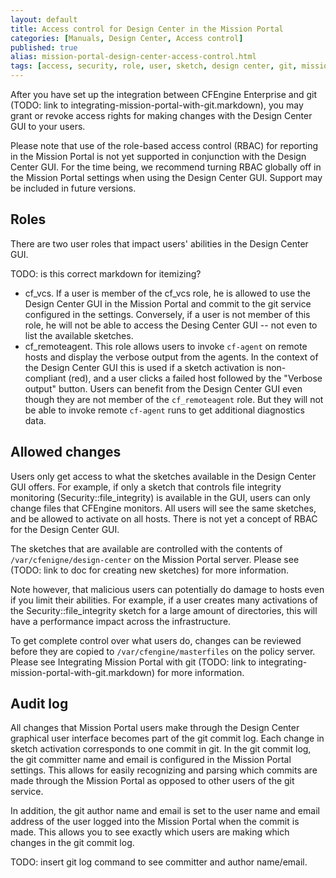 ```yaml
---
layout: default
title: Access control for Design Center in the Mission Portal
categories: [Manuals, Design Center, Access control]
published: true
alias: mission-portal-design-center-access-control.html
tags: [access, security, role, user, sketch, design center, git, mission portal, enterprise, version control]
---
```


After you have set up the integration between CFEngine Enterprise and git
(TODO: link to integrating-mission-portal-with-git.markdown), you may grant or revoke
access rights for making changes with the Design Center GUI to your users.

Please note that use of the role-based access control (RBAC) for reporting in the Mission Portal
is not yet supported in conjunction with the Design Center GUI. For the time being, 
we recommend turning RBAC globally off in the Mission Portal settings when using the
Design Center GUI. Support may be included in future versions.


## Roles

There are two user roles that impact users' abilities in the Design Center GUI.

TODO: is this correct markdown for itemizing?
* cf_vcs. If a user is member of the cf_vcs role, he is allowed to use the Design Center GUI
in the Mission Portal and commit to the git service configured in the settings. Conversely,
if a user is not member of this role, he will not be able to access the Desing Center GUI -- not
even to list the available sketches.
* cf_remoteagent. This role allows users to invoke `cf-agent` on remote hosts and display the verbose
output from the agents. In the context of the Design Center GUI this is used if a sketch activation
is non-compliant (red), and a user clicks a failed host followed by the "Verbose output" button.
Users can benefit from the Design Center GUI even though they are not member of the `cf_remoteagent` role.
But they will not be able to invoke remote `cf-agent` runs to get additional diagnostics data.


## Allowed changes

Users only get access to what the sketches available in the Design Center GUI offers. For example,
if only a sketch that controls file integrity monitoring (Security::file_integrity) is available in
the GUI, users can only change files that CFEngine monitors. All users will see the same sketches,
and be allowed to activate on all hosts. There is not yet a concept of RBAC for the Design Center GUI.

The sketches that are available are controlled with the contents of `/var/cfenigne/design-center` on the
Mission Portal server. Please see (TODO: link to doc for creating new sketches) for more information.

Note however, that malicious users can potentially do damage to hosts even if you limit their
abilities. For example, if a user creates many activations of the Security::file_integrity sketch
for a large amount of directories, this will have a performance impact across the infrastructure.

To get complete control over what users do, changes can be reviewed before they are copied to
`/var/cfengine/masterfiles` on the policy server. Please see Integrating Mission Portal with git
(TODO: link to integrating-mission-portal-with-git.markdown) for more information.


## Audit log

All changes that Mission Portal users make through the Design Center graphical user interface
becomes part of the git commit log. Each change in sketch activation corresponds to one
commit in git. In the git commit log, the git committer name and email is configured
in the Mission Portal settings. This allows for easily recognizing and parsing which commits
are made through the Mission Portal as opposed to other users of the git service.

In addition, the git author name and email is set to the user name and email address of the
user logged into the Mission Portal when the commit is made. This allows you to see exactly
which users are making which changes in the git commit log.

TODO: insert git log command to see committer and author name/email.